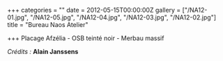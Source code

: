 +++
categories = ""
date = 2012-05-15T00:00:00Z
gallery = ["/NA12-01.jpg", "/NA12-05.jpg", "/NA12-04.jpg", "/NA12-03.jpg", "/NA12-02.jpg"]
title = "Bureau Naos Atelier"

+++
Placage Afzélia - OSB teinté noir - Merbau massif

_Crédits :_ **Alain Janssens**